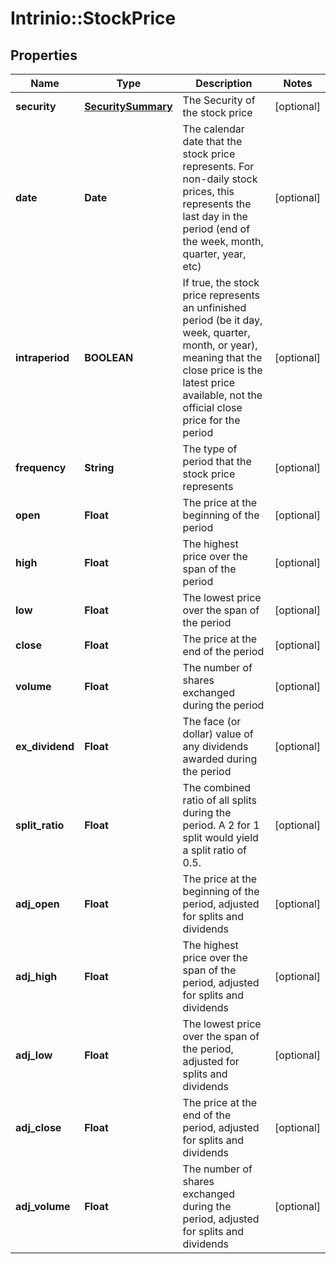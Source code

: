# Intrinio::StockPrice

## Properties
Name | Type | Description | Notes
------------ | ------------- | ------------- | -------------
**security** | [**SecuritySummary**](SecuritySummary.md) | The Security of the stock price | [optional] 
**date** | **Date** | The calendar date that the stock price represents. For non-daily stock prices, this represents the last day in the period (end of the week, month, quarter, year, etc) | [optional] 
**intraperiod** | **BOOLEAN** | If true, the stock price represents an unfinished period (be it day, week, quarter, month, or year), meaning that the close price is the latest price available, not the official close price for the period | [optional] 
**frequency** | **String** | The type of period that the stock price represents | [optional] 
**open** | **Float** | The price at the beginning of the period | [optional] 
**high** | **Float** | The highest price over the span of the period | [optional] 
**low** | **Float** | The lowest price over the span of the period | [optional] 
**close** | **Float** | The price at the end of the period | [optional] 
**volume** | **Float** | The number of shares exchanged during the period | [optional] 
**ex_dividend** | **Float** | The face (or dollar) value of any dividends awarded during the period | [optional] 
**split_ratio** | **Float** | The combined ratio of all splits during the period. A 2 for 1 split would yield a split ratio of 0.5. | [optional] 
**adj_open** | **Float** | The price at the beginning of the period, adjusted for splits and dividends | [optional] 
**adj_high** | **Float** | The highest price over the span of the period, adjusted for splits and dividends | [optional] 
**adj_low** | **Float** | The lowest price over the span of the period, adjusted for splits and dividends | [optional] 
**adj_close** | **Float** | The price at the end of the period, adjusted for splits and dividends | [optional] 
**adj_volume** | **Float** | The number of shares exchanged during the period, adjusted for splits and dividends | [optional] 



